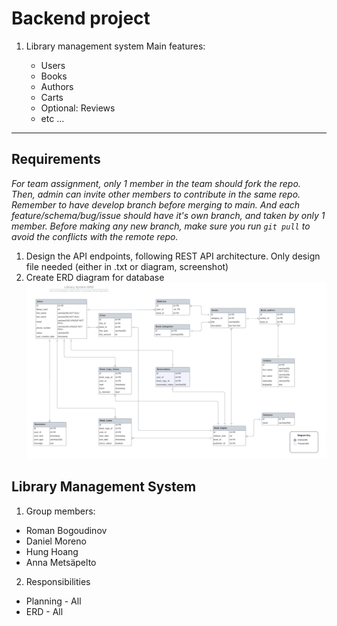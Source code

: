 # Backend project

1. Library management system
Main features:

    - Users
    - Books
    - Authors
    - Carts
    - Optional: Reviews
    - etc ...


---

## Requirements

*For team assignment, only 1 member in the team should fork the repo. Then, admin can invite other members to contribute in the same repo. Remember to have develop branch before merging to main. And each feature/schema/bug/issue should have it's own branch, and taken by only 1 member. Before making any new branch, make sure you run `git pull` to avoid the conflicts with the remote repo.*

1. Design the API endpoints, following REST API architecture. Only design file needed (either in .txt or diagram, screenshot)
2. Create ERD diagram for database
![Database ERD](Images/db_erd.png)


## Library Management System

1. Group members:
- Roman Bogoudinov
- Daniel Moreno
- Hung Hoang
- Anna Metsäpelto

2. Responsibilities
- Planning - All
- ERD - All

